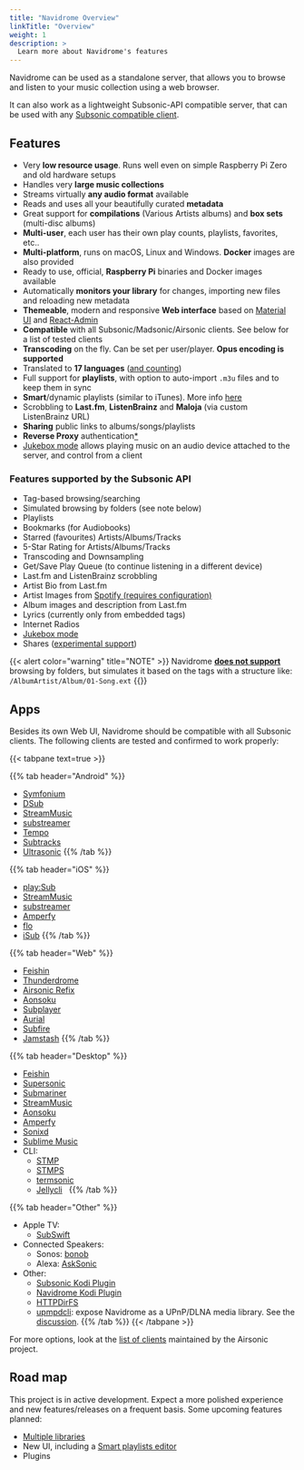 ```yaml
---
title: "Navidrome Overview"
linkTitle: "Overview"
weight: 1
description: >
  Learn more about Navidrome's features
---
```


Navidrome can be used as a standalone server, that allows you to browse and listen to your music collection using a web browser. 


It can also work as a lightweight Subsonic-API compatible server, that can be used with any 
[Subsonic compatible client](/docs/overview/#apps).

## Features

- Very **low resource usage**. Runs well even on simple Raspberry Pi Zero and old hardware setups
- Handles very **large music collections**
- Streams virtually **any audio format** available
- Reads and uses all your beautifully curated **metadata**
- Great support for **compilations** (Various Artists albums) and **box sets** (multi-disc albums)
- **Multi-user**, each user has their own play counts, playlists, favorites, etc..
- **Multi-platform**, runs on macOS, Linux and Windows. **Docker** images are also provided
- Ready to use, official, **Raspberry Pi** binaries and Docker images available
- Automatically **monitors your library** for changes, importing new files and reloading new metadata 
- **Themeable**, modern and responsive **Web interface** based on [Material UI](https://material-ui.com) and [React-Admin](https://marmelab.com/react-admin/)
- **Compatible** with all Subsonic/Madsonic/Airsonic clients. See below for a list of tested clients
- **Transcoding** on the fly. Can be set per user/player. **Opus encoding is supported**
- Translated to **17 languages** ([and counting](/docs/developers/translations/))
- Full support for **playlists**, with option to auto-import `.m3u` files and to keep them in sync
- **Smart**/dynamic playlists (similar to iTunes). More info [here](https://github.com/navidrome/navidrome/issues/1417)
- Scrobbling to **Last.fm**, **ListenBrainz** and **Maloja** (via custom ListenBrainz URL)
- **Sharing** public links to albums/songs/playlists
- **Reverse Proxy** authentication[\*](/docs/usage/security/#reverse-proxy-authentication)
- [Jukebox mode](/docs/usage/jukebox) allows playing music on an audio device attached to the server, and control from a client

### Features supported by the Subsonic API

- Tag-based browsing/searching
- Simulated browsing by folders (see note below)
- Playlists
- Bookmarks (for Audiobooks)
- Starred (favourites) Artists/Albums/Tracks
- 5-Star Rating for Artists/Albums/Tracks
- Transcoding and Downsampling
- Get/Save Play Queue (to continue listening in a different device)
- Last.fm and ListenBrainz scrobbling
- Artist Bio from Last.fm
- Artist Images from [Spotify (requires configuration)](/docs/usage/external-integrations/#spotify)
- Album images and description from Last.fm
- Lyrics (currently only from embedded tags)
- Internet Radios
- [Jukebox mode](/docs/usage/jukebox)
- Shares ([experimental support](https://github.com/navidrome/navidrome/pull/2106))

{{< alert color="warning" title="NOTE" >}}
Navidrome [**does not support**](/docs/faq/#can-you-add-a-browsing-by-folder-optionmode-to-navidrome) 
browsing by folders, but simulates it based on the tags with a structure like: 
`/AlbumArtist/Album/01-Song.ext`
{{</alert>}}
## Apps

Besides its own Web UI, Navidrome should be compatible with all Subsonic clients. The following clients are tested and 
confirmed to work properly:

{{< tabpane text=true >}}

{{% tab header="Android" %}}
- [Symfonium](https://symfonium.app/)
- [DSub](https://play.google.com/store/apps/details?id=github.daneren2005.dsub)
- [StreamMusic](https://music.aqzscn.cn/docs/versions/latest/)
- [substreamer](https://substreamerapp.com/)
- [Tempo](https://github.com/CappielloAntonio/tempo#readme)
- [Subtracks](https://github.com/austinried/subtracks#readme)
- [Ultrasonic](https://ultrasonic.gitlab.io/)
{{% /tab %}}

{{% tab header="iOS" %}}
- [play:Sub](http://michaelsapps.dk/playsubapp/) 
- [StreamMusic](https://apps.apple.com/ca/app/stream-music-enjoy-music/id6449966496)
- [substreamer](https://substreamerapp.com/)
- [Amperfy](https://github.com/BLeeEZ/amperfy#readme) 
- [flo](https://client.flooo.club/)
- [iSub](https://isub.app/)
{{% /tab %}}

{{% tab header="Web" %}}
- [Feishin](https://feishin.vercel.app/)
- [Thunderdrome](https://thunderdrome.netlify.app/)
- [Airsonic Refix](https://airsonic.netlify.com/)
- [Aonsoku](https://aonsoku.vercel.app/)
- [Subplayer](https://subplayer.netlify.app/)
- [Aurial](https://shrimpza.github.io/aurial/)
- [Subfire](https://p.subfireplayer.net/)
- [Jamstash](https://tsquillario.github.io/Jamstash)
{{% /tab %}}

{{% tab header="Desktop" %}}
- [Feishin](https://github.com/jeffvli/feishin) <i class="fa-brands fa-windows" style="color:gray"/></i>&nbsp;<i class="fa-brands fa-apple" style="color:gray"></i>&nbsp;<i class="fa-brands fa-linux" style="color:gray"></i> 
- [Supersonic](https://github.com/dweymouth/supersonic) <i class="fa-brands fa-windows" style="color:gray"/></i>&nbsp;<i class="fa-brands fa-apple" style="color:gray"></i>&nbsp;<i class="fa-brands fa-linux" style="color:gray"></i> 
- [Submariner](https://submarinerapp.com/) <i class="fa-brands fa-apple" style="color:gray"></i>
- [StreamMusic](https://music.aqzscn.cn/docs/versions/latest/) <i class="fa-brands fa-windows" style="color:gray"/></i>&nbsp;<i class="fa-brands fa-apple" style="color:gray"></i>
- [Aonsoku](https://github.com/victoralvesf/aonsoku) <i class="fa-brands fa-windows" style="color:gray"/></i>&nbsp;<i class="fa-brands fa-apple" style="color:gray"></i>&nbsp;<i class="fa-brands fa-linux" style="color:gray"></i>
- [Amperfy](https://github.com/BLeeEZ/amperfy#readme) <i class="fa-brands fa-apple" style="color:gray"></i>
- [Sonixd](https://github.com/jeffvli/sonixd) <i class="fa-brands fa-windows" style="color:gray"/></i>&nbsp;<i class="fa-brands fa-apple" style="color:gray"></i>&nbsp;<i class="fa-brands fa-linux" style="color:gray"></i>   
- [Sublime Music](https://sublimemusic.app/) <i class="fa-brands fa-linux" style="color:gray"></i>
- CLI: 
  - [STMP](https://github.com/wildeyedskies/stmp#readme) <i class="fa-brands fa-apple" style="color:gray"></i>&nbsp;<i class="fa-brands fa-linux" style="color:gray"></i>
  - [STMPS](https://github.com/spezifisch/stmps#readme) <i class="fa-brands fa-apple" style="color:gray"></i>&nbsp;<i class="fa-brands fa-linux" style="color:gray"></i>
  - [termsonic](https://git.sixfoisneuf.fr/termsonic/about/) <i class="fa-brands fa-linux" style="color:gray"></i>
  - [Jellycli](https://github.com/tryffel/jellycli#readme) <i class="fa-brands fa-windows" style="color:gray"/></i>&nbsp;<i class="fa-brands fa-linux" style="color:gray"></i>
{{% /tab %}}

{{% tab header="Other" %}}
- Apple TV:
  - [SubSwift](https://apps.apple.com/us/app/subswift/id6504658929)
- Connected Speakers:
  - Sonos: [bonob](https://github.com/simojenki/bonob#readme)
  - Alexa: [AskSonic](https://github.com/srichter/asksonic#readme)
- Other: 
  - [Subsonic Kodi Plugin](https://github.com/warwickh/plugin.audio.subsonic#readme)
  - [Navidrome Kodi Plugin](https://github.com/BobHasNoSoul/plugin.audio.navidrome#readme)
  - [HTTPDirFS](https://github.com/fangfufu/httpdirfs#readme)
  - [upmpdcli](https://www.lesbonscomptes.com/upmpdcli/index.html): expose Navidrome as a UPnP/DLNA media library. See the [discussion](https://github.com/navidrome/navidrome/discussions/2324).
{{% /tab %}}
{{< /tabpane >}}

For more options, look at the [list of clients](https://airsonic.github.io/docs/apps/) maintained by 
the Airsonic project.

## Road map

This project is in active development. Expect a more polished experience and new features/releases 
on a frequent basis. Some upcoming features planned: 

- [Multiple libraries](https://github.com/navidrome/navidrome/issues/192)
- New UI, including a [Smart playlists editor](/docs/usage/smartplaylists)
- Plugins

